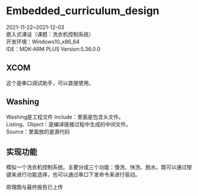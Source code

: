 # Embedded_curriculum_design  
2021-11-22~2021-12-03  
嵌入式课设（课题：洗衣机控制系统）  
开发环境：Windows10_x86_64  
IDE：MDK-ARM PLUS Version:5.36.0.0  

## XCOM
这个是串口调试助手，可以直接使用。

## Washing
Washing是工程文件
Include：里面是包含头文件。  
Listing、Object：是编译链接过程中生成的中间文件。  
Source：里面放的是源代码

## 实现功能
模拟一个洗衣机控制系统。主要分成三个功能：慢洗、快洗、脱水。既可以通过按键来进行功能选择，也可以通过串口下发命令来进行驱动。

原理图与最终报告已上传

